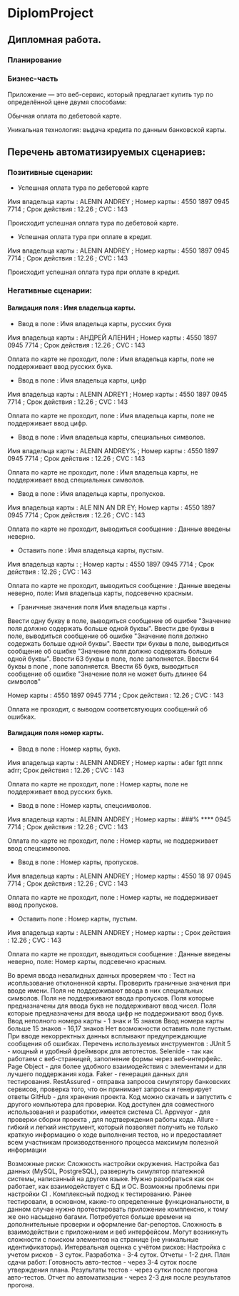 # DiplomProject
## Дипломная работа.

### Планирование

### Бизнес-часть

Приложение — это веб-сервис, который предлагает купить тур по определённой цене двумя способами:

Обычная оплата по дебетовой карте.

Уникальная технология: выдача кредита по данным банковской карты.

 
## Перечень автоматизируемых сценариев:
### Позитивные сценарии:
- Успешная оплата тура по дебетовой карте

Имя владельца карты : ALENIN ANDREY ; Номер карты : 4550 1897 0945 7714 ; Срок действия : 12.26 ; CVC : 143

Происходит успешная оплата тура по дебетовой карте.

- Успешная оплата тура при оплате в кредит.

Имя владельца карты : ALENIN ANDREY ; Номер карты : 4550 1897 0945 7714 ; Срок действия : 12.26 ; CVC : 143

Происходит успешная оплата тура при оплате в кредит.

### Негативные сценарии:

 #### Валидация поля : Имя владельца карты.
 
- Ввод в поле : Имя владельца карты, русских букв

Имя владельца карты : AНДРЕЙ АЛЕНИН ; Номер карты : 4550 1897 0945 7714 ; Срок действия : 12.26 ; CVC : 143

Оплата по карте не проходит, поле : Имя владельца карты, поле не поддерживает ввод русских букв.

- Ввод в поле : Имя владельца карты, цифр

Имя владельца карты : ALENIN ADREY1 ; Номер карты : 4550 1897 0945 7714 ; Срок действия : 12.26 ; CVC : 143

Оплата по карте не проходит, поле : Имя владельца карты, поле не поддерживает ввод цифр.

- Ввод в поле : Имя владельца карты, специальных символов.

Имя владельца карты : ALENIN ANDREY% ; Номер карты : 4550 1897 0945 7714 ; Срок действия : 12.26 ; CVC : 143

Оплата по карте не проходит, поле : Имя владельца карты, не поддерживает ввод специальных символов.

- Ввод в поле : Имя владельца карты, пропусков.

Имя владельца карты : ALE NIN AN DR EY; Номер карты : 4550 1897 0945 7714 ; Срок действия : 12.26 ; CVC : 143

Оплата по карте не проходит, выводиться сообщениe : Данные введены неверно.

- Оставить поле : Имя владельца карты, пустым.

Имя владельца карты :        ; Номер карты : 4550 1897 0945 7714 ; Срок действия : 12.26 ; CVC : 143

Оплата по карте не проходит, выводиться сообщениe : Данные введены неверно, поле: Имя владельца карты, подсевечно красным.

- Граничные значения поля Имя владельца карты .

Ввести одну букву в поле, выводиться сообщение об ошибке "Значение поля должно содержать больше одной буквы".
Ввести две буквы в поле, выводиться сообщение об ошибке "Значение поля должно содержать больше одной буквы".
Ввести три буквы в поле, выводиться сообщение об ошибке "Значение поля должно содержать больше одной буквы".
Ввести 63 буквы в поле, поле заполняется.
Ввести 64 буквы в поле , поле заполняется.
Ввести 65 букв, выводиться сообщение об ошибке "Значение поля не может быть длинее 64 символов"

Номер карты : 4550 1897 0945 7714 ; Срок действия : 12.26 ; CVC : 143

Оплата не проходит, с выводом соответсвтующих сообщений об ошибках.

#### Валидация поля номер карты.

- Ввод в поле : Номер карты, букв.

Имя владельца карты : ALENIN ANDREY ; Номер карты : абвг fgtt пппк adrr; Срок действия : 12.26 ; CVC : 143

Оплата по карте не проходит, поле : Номер карты, поле не поддерживает ввод русских букв.
 
- Ввод в поле : Номер карты, спецсимволов.

Имя владельца карты : ALENIN ANDREY ; Номер карты : ###% **** 0945 7714 ; Срок действия : 12.26 ; CVC : 143

Оплата по карте не проходит, поле : Номер карты, не поддерживает ввод спецсимволов.

- Ввод в поле : Номер карты, пропусков.

Имя владельца карты : ALENIN ANDREY ; Номер карты : 4550 18 97 0945 7714 ; Срок действия : 12.26 ; CVC : 143

Оплата по карте не проходит, поле : Номер карты, не поддерживает ввод пропусков.

- Оставить поле : Номер карты, пустым.

Имя владельца карты : ALENIN ANDREY ; Номер карты :         ; Срок действия : 12.26 ; CVC : 143

Оплата по карте не проходит, выводиться сообщениe : Данные введены неверно, поле: Номер карты, подсевечно красным.






Во время ввода невалидных данных проверяем что :
Тест на исопльзование отклоненной карты.
Проверить граничные значения при вводе имени.
Поля не поддерживают ввода в них специальных символов.
Поля не поддерживают ввода пропусков.
Поля которые предназначены для ввода букв не поддерживают ввод чисел.
Поля которые предназначены для ввода цифр не поддерживают ввод букв.
Ввод неполного номера карты - 1 знак и 15 знаков
Ввод номера карты больше 15 знаков - 16,17 знаков
Нет возможности оставить поле пустым.
При вводе некорректных данных всплывают предупреждающие сообщения об ошибках.
Перечень используемых инструментов : 
JUnit 5 - мощный и удобный фреймворк для автотестов.
Selenide - так как работаем с веб-страницей, заполнение формы через веб-интерфейс.
Page Object - для более удобного взаимодействия с элементами и для лучшего поддержания кода.
Faker - генерация данных для тестирования.
RestAssured - отправка запросов симулятору банковских сервисов, проверка того, что он принимает запросы и генерирует ответы
GitHub - для хранения проекта. Код можно скачать и запустить с другого компьютера для проверки. Код доступен для совместного использования и разработки, имеется система CI.
Appveyor - для проверки сборки проекта , для подтверждения работы кода.
Allure - гибкий и легкий инструмент, который позволяет получить не только краткую информацию о ходе выполнения тестов, но и предоставляет всем участникам производственного процесса максимум полезной информации
 
Возможные риски:
Cложность настройки окружения. Настройка баз данных (MySQL, PostgreSQL), развернуть симулятор платежной системы, написанный на другом языке. Нужно разобраться как он работает, как взаимодействует с БД и ОС. Возможны проблемы при настройки CI . 
Комплексный подход к тестированию. Ранее тестировали, в основном, какие-то определенные функциональности, в данном случае нужно протестировать приложение комплексно, к тому же оно насыщено багами. Потребуется больше времени на дополнительные проверки и оформление баг-репортов.
Сложность в взаимодействии с  приложением и веб интерфейсом. Могут возникнуть сложности с поиском элементов на странице (не уникальные идентификаторы).
Интервальная оценка с учётом рисков:
Настройка с учетом рисков - 3 суток.
Разработка - 3-4 суток.
Отчеты - 1-2 дня.
План сдачи работ:
Готовность авто-тестов - через 3-4 суток после утверждения плана.
Результаты тестов - через сутки после прогона авто-тестов. 
Отчет по автоматизации - через 2-3 дня после результатов прогона.
